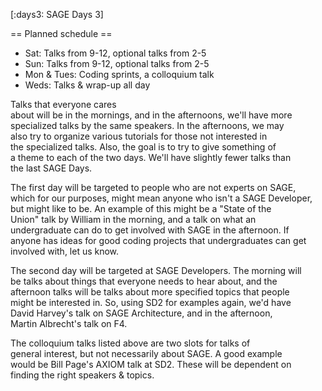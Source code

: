 [:days3: SAGE Days 3]

== Planned schedule ==
 
 * Sat: Talks from 9-12, optional talks from 2-5
 * Sun: Talks from 9-12, optional talks from 2-5
 * Mon & Tues: Coding sprints, a colloquium talk
 * Weds: Talks & wrap-up all day
 
Talks that everyone cares  
about will be in the mornings, and in the afternoons, we'll have more  
specialized talks by the same speakers. In the afternoons, we may  
also try to organize various tutorials for those not interested in  
the specialized talks. Also, the goal is to try to give something of  
a theme to each of the two days. We'll have slightly fewer talks than  
the last SAGE Days.
 
The first day will be targeted to people who are not experts on SAGE,  
which for our purposes, might mean anyone who isn't a SAGE Developer,  
but might like to be. An example of this might be a "State of the  
Union" talk by William in the morning, and a talk on what an  
undergraduate can do to get involved with SAGE in the afternoon. If  
anyone has ideas for good coding projects that undergraduates can get  
involved with, let us know. 

The second day will be targeted at SAGE Developers. The morning will  
be talks about things that everyone needs to hear about, and the  
afternoon talks will be talks about more specified topics that people  
might be interested in. So, using SD2 for examples again, we'd have  
David Harvey's talk on SAGE Architecture, and in the afternoon,  
Martin Albrecht's talk on F4.

The colloquium talks listed above are two slots for talks of  
general interest, but not necessarily about SAGE. A good example  
would be Bill Page's AXIOM talk at SD2. These will be dependent on  
finding the right speakers & topics.
